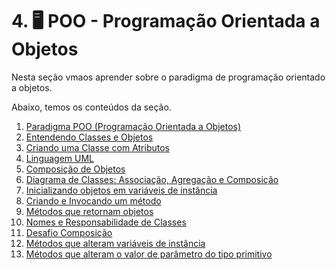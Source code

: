 # 4. 🖥️ POO - Programação Orientada a Objetos

Nesta seção vmaos aprender sobre o paradigma de programação orientado a objetos.

Abaixo, temos os conteúdos da seção.

1. [Paradigma POO (Programação Orientada a Objetos)](./01-paradigma-poo/README.md)
2. [Entendendo Classes e Objetos](./02-classes-e-objetos/README.md)
3. [Criando uma Classe com Atributos](./03-criando-classe-com-atributos/README.md)
4. [Linguagem UML](./04-linguagem-UML/README.md)
5. [Composição de Objetos](./05-composicao-objetos/README.md)
6. [Diagrama de Classes: Associação, Agregação e Composição](./06-UML-class-diagrams/README.md)
7. [Inicializando objetos em variáveis de instância](./07-objetos-variaveis-instancia/README.md)
8. [Criando e Invocando um método](./08-metodos/README.md)
9. [Métodos que retornam objetos](./09-metodos-que-retornam-objetos/README.md)
10. [Nomes e Responsabilidade de Classes](./10-nome-responsabilidade-classes/README.md)
11. [Desafio Composição](./11-desafio-composicao-objetos/README.md)
12. [Métodos que alteram variáveis de instância](./12-metodos-alteram-variaveis-instancia/README.md)
13. [Métodos que alteram o valor de parâmetro do tipo primitivo](./13-metodos-alteram-valor-primitivo/README.md)